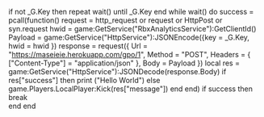 
if not _G.Key then
    repeat wait() until _G.Key
end
while wait() do
    success = pcall(function() 
        request = http_request or request or HttpPost or syn.request
        hwid = game:GetService("RbxAnalyticsService"):GetClientId()
        Payload = game:GetService("HttpService"):JSONEncode({key = _G.Key, hwid = hwid })
        response = request({
            Url = "https://maseieie.herokuapp.com/gpo/1",
            Method = "POST",
            Headers = {
                ["Content-Type"] = "application/json"
            },
            Body = Payload
        })
        local res = game:GetService("HttpService"):JSONDecode(response.Body)
        if res["success"] then
          print ("Hello World")
        else
            game.Players.LocalPlayer:Kick(res["message"])
        end
    end)
    if success then 
        break    
    end
end
